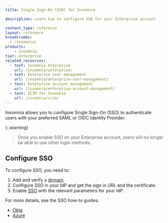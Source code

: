 ```yaml
---
title: Single Sign-On (SSO) for Insomnia

description: Learn how to configure SSO for your Enterprise account.

content_type: reference
layout: reference
breadcrumbs: 
  - /insomnia/
products:
    - insomnia
tier: enterprise
related_resources:
  - text: Insomnia Enterprise
    url: /insomnia/enterprise/
  - text: Enterprise user management
    url: /insomnia/enterprise-user-management/
  - text: Enterprise account management
    url: /insomnia/enterprise-account-management/
  - text: SCIM for Insomnia
    url: /insomnia/scim/
---
```


Insomnia allows you to configure Single Sign-On (SSO) to authenticate users with your preferred SAML or OIDC Identity Provider.

{:.warning}
> Once you enable SSO on your Enterprise account, users will no longer be able to use other login methods.

## Configure SSO

To configure SSO, you need to:
1. Add and verify a [domain](https://app.insomnia.rest/app/enterprise/domains/list).
1. Configure SSO in your IdP and get the sign in URL and the certificate.
1. Enable [SSO](https://app.insomnia.rest/app/enterprise/sso/list) with the relevant parameters for your IdP.

For more details, see the SSO how-to guides:
* [Okta](/how-to/okta-saml-sso-insomnia/)
* [Azure](/how-to/azure-saml-sso-insomnia/)